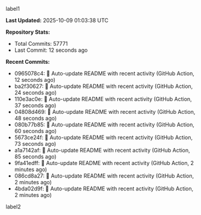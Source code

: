 
label1 
<!-- ACTIVITY_START -->
**Last Updated:** 2025-10-09 01:03:38 UTC

**Repository Stats:**
- Total Commits: 57771
- Last Commit: 12 seconds ago

**Recent Commits:**
- 0965078c4: 🤖 Auto-update README with recent activity (GitHub Action, 12 seconds ago)
- ba2f30627: 🤖 Auto-update README with recent activity (GitHub Action, 24 seconds ago)
- 110e3ac0e: 🤖 Auto-update README with recent activity (GitHub Action, 37 seconds ago)
- 04808d469: 🤖 Auto-update README with recent activity (GitHub Action, 48 seconds ago)
- 080b77b85: 🤖 Auto-update README with recent activity (GitHub Action, 60 seconds ago)
- 5673ce24f: 🤖 Auto-update README with recent activity (GitHub Action, 73 seconds ago)
- a1a7142af: 🤖 Auto-update README with recent activity (GitHub Action, 85 seconds ago)
- 9fa41edff: 🤖 Auto-update README with recent activity (GitHub Action, 2 minutes ago)
- 086cd8a27: 🤖 Auto-update README with recent activity (GitHub Action, 2 minutes ago)
- 4bda02d9f: 🤖 Auto-update README with recent activity (GitHub Action, 2 minutes ago)
<!-- ACTIVITY_END -->

label2
